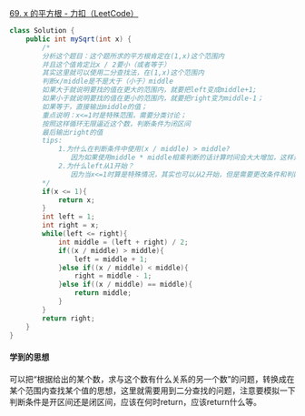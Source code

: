 [69. x 的平方根 - 力扣（LeetCode）](https://leetcode.cn/problems/sqrtx/description/)

```java
class Solution {
    public int mySqrt(int x) {
        /*
        分析这个题目：这个题所求的平方根肯定在(1,x)这个范围内
        并且这个值肯定比x / 2要小（或者等于）
        其实这里就可以使用二分查找法，在(1,x)这个范围内
        判断x/middle是不是大于（小于）middle
        如果大于就说明要找的值在更大的范围内，就要把left变成middle+1;
        如果小于就说明要找的值在更小的范围内，就要把right变为middle-1；
        如果等于，直接输出middle的值；
        重点说明：x<=1时是特殊范围，需要分类讨论；
        按照这样循环无限逼近这个数，判断条件为闭区间
        最后输出right的值
        tips:
            1.为什么在判断条件中使用(x / middle) > middle?
               因为如果使用middle * middle相乘判断的话计算时间会大大增加，这样是为了节省计算时间；
            2.为什么left从1开始？
               因为当x<=1时算是特殊情况，其实也可以从2开始，但是需要更改条件和判断输出的条件。
        */
        if(x <= 1){
            return x;
        }
        int left = 1;
        int right = x;
        while(left <= right){
            int middle = (left + right) / 2;
            if((x / middle) > middle){
                left = middle + 1;
            }else if((x / middle) < middle){
                right = middle - 1;
            }else if((x / middle) == middle){
                return middle;
            }
        }
        return right;
    }
}
```

#### 学到的思想
可以把“根据给出的某个数，求与这个数有什么关系的另一个数”的问题，转换成在某个范围内查找某个值的思想，这里就需要用到二分查找的问题，注意要模拟一下判断条件是开区间还是闭区间，应该在何时return，应该return什么等。